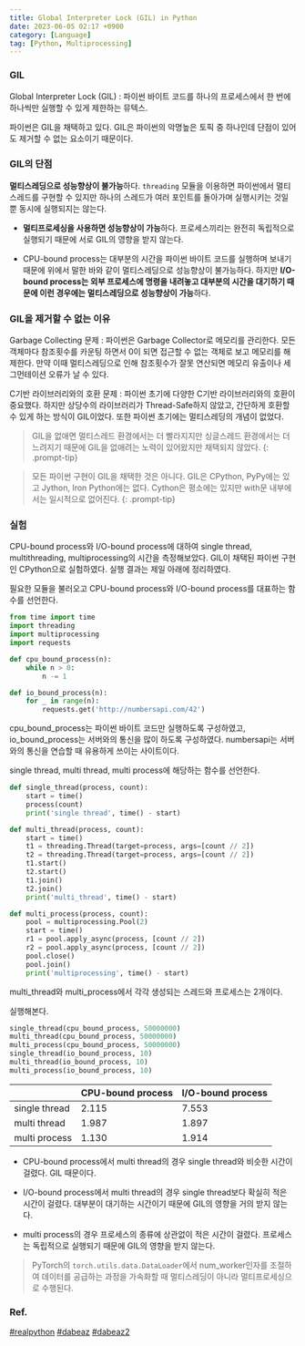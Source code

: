 ```yaml
---
title: Global Interpreter Lock (GIL) in Python
date: 2023-06-05 02:17 +0900
category: [Language]
tag: [Python, Multiprocessing]
---
```


### GIL

Global Interpreter Lock (GIL)
: 파이썬 바이트 코드를 하나의 프로세스에서 한 번에 하나씩만 실행할 수 있게 제한하는 뮤텍스.

파이썬은 GIL을 채택하고 있다. GIL은 파이썬의 악명높은 토픽 중 하나인데 단점이 있어도 제거할 수 없는 요소이기 때문이다.

### GIL의 단점

**멀티스레딩으로 성능향상이 불가능**하다. `threading` 모듈을 이용하면 파이썬에서 멀티스레드를 구현할 수 있지만 하나의 스레드가 여러 포인트를 돌아가며 실행시키는 것일 뿐 동시에 실행되지는 않는다.

* **멀티프로세싱을 사용하면 성능향상이 가능**하다. 프로세스끼리는 완전히 독립적으로 실행되기 때문에 서로 GIL의 영향을 받지 않는다.

* CPU-bound process는 대부분의 시간을 파이썬 바이트 코드를 실행하며 보내기 때문에 위에서 말한 바와 같이 멀티스레딩으로 성능향상이 불가능하다. 하지만 **I/O-bound process는 외부 프로세스에 명령을 내려놓고 대부분의 시간을 대기하기 때문에 이런 경우에는 멀티스레딩으로 성능향상이 가능**하다.

### GIL을 제거할 수 없는 이유

Garbage Collecting 문제
: 파이썬은 Garbage Collector로 메모리를 관리한다. 모든 객체마다 참조횟수를 카운팅 하면서 0이 되면 접근할 수 없는 객체로 보고 메모리를 해제한다. 만약 이때 멀티스레딩으로 인해 참조횟수가 잘못 연산되면 메모리 유출이나 세그먼테이션 오류가 날 수 있다.

C기반 라이브러리와의 호환 문제
: 파이썬 초기에 다양한 C기반 라이브러리와의 호환이 중요했다. 하지만 상당수의 라이브러리가 Thread-Safe하지 않았고, 간단하게 호환할 수 있게 하는 방식이 GIL이었다. 또한 파이썬 초기에는 멀티스레딩의 개념이 없었다.

> GIL을 없애면 멀티스레드 환경에서는 더 빨라지지만 싱글스레드 환경에서는 더 느려지기 때문에 GIL을 없애려는 노력이 있어왔지만 채택되지 않았다.
{: .prompt-tip}

> 모든 파이썬 구현이 GIL을 채택한 것은 아니다. GIL은 CPython, PyPy에는 있고 Jython, Iron Python에는 없다. Cython은 평소에는 있지만 with문 내부에서는 일시적으로 없어진다.
{: .prompt-tip}

### 실험

CPU-bound process와 I/O-bound process에 대하여 single thread, multithreading, multiprocessing의 시간을 측정해보았다. GIL이 채택된 파이썬 구현인 CPython으로 실험하였다. 실행 결과는 제일 아래에 정리하였다.

필요한 모듈을 불러오고 CPU-bound process와 I/O-bound process를 대표하는 함수를 선언한다.
```python
from time import time
import threading
import multiprocessing
import requests

def cpu_bound_process(n):
    while n > 0:
        n -= 1

def io_bound_process(n):
    for _ in range(n):
        requests.get('http://numbersapi.com/42')
```
cpu_bound_process는 파이썬 바이트 코드만 실행하도록 구성하였고, io_bound_process는 서버와의 통신을 많이 하도록 구성하였다. numbersapi는 서버와의 통신을 연습할 때 유용하게 쓰이는 사이트이다.

single thread, multi thread, multi process에 해당하는 함수를 선언한다.
```python
def single_thread(process, count):
    start = time()
    process(count)
    print('single thread', time() - start)

def multi_thread(process, count):
    start = time()
    t1 = threading.Thread(target=process, args=[count // 2])
    t2 = threading.Thread(target=process, args=[count // 2])
    t1.start()
    t2.start()
    t1.join()
    t2.join()
    print('multi_thread', time() - start)

def multi_process(process, count):
    pool = multiprocessing.Pool(2)
    start = time()
    r1 = pool.apply_async(process, [count // 2])
    r2 = pool.apply_async(process, [count // 2])
    pool.close()
    pool.join()
    print('multiprocessing', time() - start)
```

multi_thread와 multi_process에서 각각 생성되는 스레드와 프로세스는 2개이다.

실행해본다.
```python
single_thread(cpu_bound_process, 50000000)
multi_thread(cpu_bound_process, 50000000)
multi_process(cpu_bound_process, 50000000)
single_thread(io_bound_process, 10)
multi_thread(io_bound_process, 10)
multi_process(io_bound_process, 10)
```

|             |CPU-bound process|I/O-bound process|
|:------------|:----------------|:----------------|
|single thread|2.115            |7.553            |
|multi thread |1.987            |1.897            |
|multi process|1.130            |1.914            |

* CPU-bound process에서 multi thread의 경우 single thread와 비슷한 시간이 걸렸다. GIL 때문이다.

* I/O-bound process에서 multi thread의 경우 single thread보다 확실히 적은 시간이 걸렸다. 대부분이 대기하는 시간이기 때문에 GIL의 영향을 거의 받지 않는다.

* multi process의 경우 프로세스의 종류에 상관없이 적은 시간이 걸렸다. 프로세스는 독립적으로 실행되기 때문에 GIL의 영향을 받지 않는다.

> PyTorch의 `torch.utils.data.DataLoader`에서 num_worker인자를 조절하여 데이터를 공급하는 과정을 가속화할 때 멀티스레딩이 아니라 멀티프로세싱으로 수행된다.

### Ref.

[#realpython](https://realpython.com/python-gil/) [#dabeaz](https://www.dabeaz.com/python/GIL.pdf) [#dabeaz2](https://dabeaz.blogspot.com/2010/01/python-gil-visualized.html)